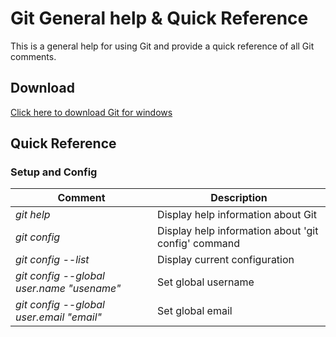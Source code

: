 # Git General help & Quick Reference 
This is a general help for using Git and provide a quick reference of all Git comments.

## Download
[Click here to download Git for windows][ref01]

## Quick Reference
### Setup and Config
Comment | Description
------- | -----------
*git help* | Display help information about Git
*git config* | Display help information about 'git config' command
*git config --list* | Display current configuration
*git config --global user.name "usename"* | Set global username
*git config --global user.email "email"* | Set global email


[ref01]: https://git-for-windows.github.io/  "Git Download for windows"